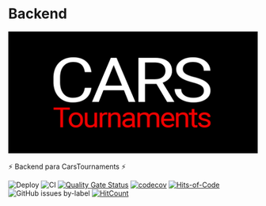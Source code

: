 # Backend

![CarsTournaments](../images/banner.png)

⚡️ Backend para CarsTournaments ⚡️


![Deploy](https://github.com/carsTournaments/backend/actions/workflows/deploy.yml/badge.svg) ![CI](https://github.com/carsTournaments/backend/actions/workflows/ci.yml/badge.svg) [![Quality Gate Status](https://sonarcloud.io/api/project\_badges/measure?project=carsTournaments\_backend\&metric=alert\_status)](https://sonarcloud.io/summary/new\_code?id=carsTournaments\_backend) [![codecov](https://codecov.io/gh/carsTournaments/backend/branch/master/graph/badge.svg?token=A738EDBZ4N)](https://codecov.io/gh/carsTournaments/backend) [![Hits-of-Code](https://hitsofcode.com/github/carstournaments/backend?branch=master)](https://hitsofcode.com/github/carstournaments/backend/view?branch=master) ![GitHub issues by-label](https://img.shields.io/github/issues/carstournaments/backend/bug?label=Bugs\&style=plastic) [![HitCount](https://hits.dwyl.com/carsTournaments/backend.svg?style=flat)](http://hits.dwyl.com/carsTournaments/backend)



